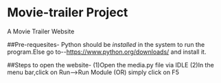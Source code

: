 # Movie-trailer Project
A Movie Trailer Website

##Pre-requesites-
Python should be _installed_ in the system to run the program.Else go to--https://www.python.org/downloads/ and install it.

##Steps to open the website-
(1)Open the media.py file via IDLE
(2)In the menu bar,click on Run-->Run Module (OR) simply click on F5
